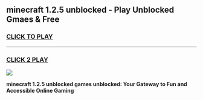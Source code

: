 
## minecraft 1.2.5 unblocked - Play Unblocked Gmaes & Free
<h3>
<a href="https://news.freeplayer.one?title=minecraft_1.2.5_unblocked&ref=23F">CLICK TO PLAY</a></h3>
<hr>

<h3>
<a href="https://news.freeplayer.one?title=minecraft_1.2.5_unblocked&ref=23F">CLICK 2 PLAY</a>
  
</h3>

<a href="https://news.freeplayer.one?title=minecraft_1.2.5_unblocked&ref=23F/"><img src="https://clearcache.store/games.png"></a>


**minecraft 1.2.5 unblocked games unblocked: Your Gateway to Fun and Accessible Online Gaming**
